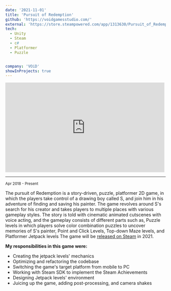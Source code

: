 ```yaml
---
date: '2021-11-01'
title: 'Pursuit of Redemption'
github: 'https://voidgamesstudio.com/'
external: 'https://store.steampowered.com/app/1313630/Pursuit_of_Redemption/'
tech:
  - Unity
  - Steam
  - c#
  - Platformer
  - Puzzle


company: 'VOiD'
showInProjects: true
---
```


<iframe width="500" height="282" src="https://www.youtube.com/embed/phSCBhOQzfc" frameborder="0" allow=" clipboard-write; encrypted-media; gyroscope; picture-in-picture" allowfullscreen></iframe>

--- 
<small>Apr 2018 - Present</small>

The pursuit of Redemption is a story-driven, puzzle, platformer 2D game, in which the players take control of a drawing boy called S, and join him in his adventure of finding and saving his painter.
The game revolves around S's search for his creator and takes players to multiple places with various gameplay styles.
The story is told with cinematic animated cutscenes with voice acting, and the gameplay consists of different parts such as, Puzzle levels in which players solve color combination puzzles to uncover memories of S's painter, Point and Click Levels, Top-down Maze levels, and Platformer Jetpack levels
The game will be [released on Steam](https://store.steampowered.com/app/1313630/) in 2021.


**My responsibilities in this game were:**
- Creating the jetpack levels' mechanics
- Optimizing and refactoring the codebase
- Switching the game's target platform from mobile to PC
- Working with Steam SDK to implement the Steam Achievements
- Designing Jetpack levels' environment 
- Juicing up the game, adding post-processing, and camera shakes
